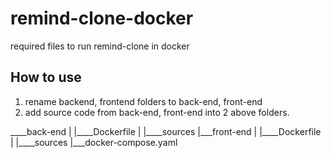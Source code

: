 # remind-clone-docker

required files to run remind-clone in docker

## How to use
1. rename backend, frontend folders to back-end, front-end
2. add source code from back-end, front-end into 2 above folders.

____back-end
|   |____Dockerfile
|   |____sources
|___front-end
|   |____Dockerfile
|   |____sources
|___docker-compose.yaml
